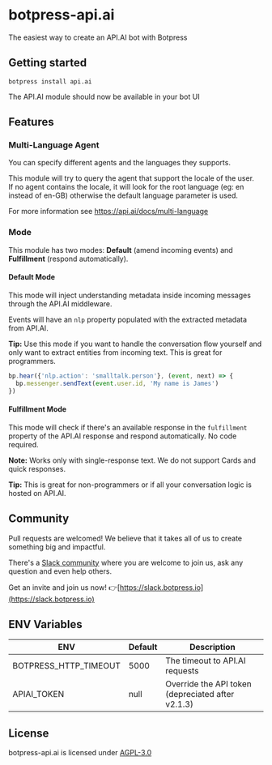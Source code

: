 # botpress-api.ai
The easiest way to create an API.AI bot with Botpress

## Getting started

```
botpress install api.ai
```

The API.AI module should now be available in your bot UI

## Features
### Multi-Language Agent

You can specify different agents and the languages they supports.  

This module will try to query the agent that support the locale of the user.   
If no agent contains the locale, it will look for the root language (eg: en instead of en-GB) otherwise the default language parameter is used.

For more information see https://api.ai/docs/multi-language

### Mode
This module has two modes: **Default** (amend incoming events) and **Fulfillment** (respond automatically).

#### Default Mode

This mode will inject understanding metadata inside incoming messages through the API.AI middleware.

Events will have an `nlp` property populated with the extracted metadata from API.AI.

**Tip:** Use this mode if you want to handle the conversation flow yourself and only want to extract entities from incoming text. This is great for programmers.

```js
bp.hear({'nlp.action': 'smalltalk.person'}, (event, next) => {
  bp.messenger.sendText(event.user.id, 'My name is James')
})
```

#### Fulfillment Mode

This mode will check if there's an available response in the `fulfillment` property of the API.AI response and respond automatically. No code required.

**Note:** Works only with single-response text. We do not support Cards and quick responses.

**Tip:** This is great for non-programmers or if all your conversation logic is hosted on API.AI.

## Community

Pull requests are welcomed! We believe that it takes all of us to create something big and impactful.

There's a [Slack community](https://slack.botpress.io) where you are welcome to join us, ask any question and even help others.

Get an invite and join us now! 👉[https://slack.botpress.io](https://slack.botpress.io)

## ENV Variables

| ENV | Default | Description |
|---|---|---|
| BOTPRESS_HTTP_TIMEOUT | 5000 | The timeout to API.AI requests |
| APIAI_TOKEN | null | Override the API token (depreciated after v2.1.3)|

## License

botpress-api.ai is licensed under [AGPL-3.0](/LICENSE)
